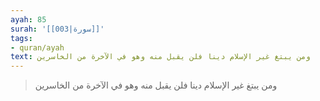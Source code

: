```yaml
---
ayah: 85
surah: '[[003|سورة]]'
tags:
- quran/ayah
text: ومن يبتغ غير الإسلام دينا فلن يقبل منه وهو في الآخرة من الخاسرين
---
```

> ومن يبتغ غير الإسلام دينا فلن يقبل منه وهو في الآخرة من الخاسرين
